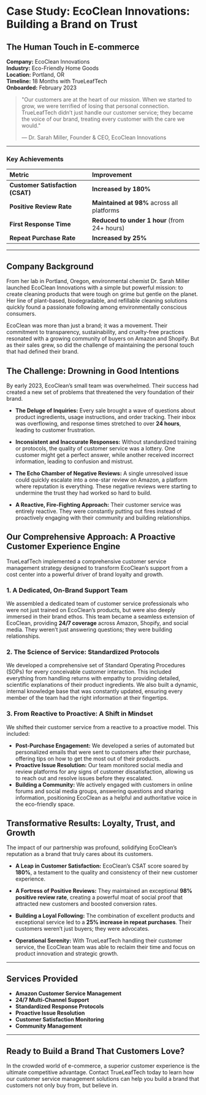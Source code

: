 # Case Study: EcoClean Innovations: Building a Brand on Trust

## The Human Touch in E-commerce

**Company:** EcoClean Innovations  
**Industry:** Eco-Friendly Home Goods  
**Location:** Portland, OR  
**Timeline:** 18 Months with TrueLeafTech  
**Onboarded:** February 2023

> "Our customers are at the heart of our mission. When we started to grow, we were terrified of losing that personal connection. TrueLeafTech didn’t just handle our customer service; they became the voice of our brand, treating every customer with the care we would."
> 
> — Dr. Sarah Miller, Founder & CEO, EcoClean Innovations

---

### Key Achievements

| Metric | Improvement |
| :--- | :--- |
| **Customer Satisfaction (CSAT)** | **Increased by 180%** |
| **Positive Review Rate** | **Maintained at 98%** across all platforms |
| **First Response Time** | **Reduced to under 1 hour** (from 24+ hours) |
| **Repeat Purchase Rate** | **Increased by 25%** |

---

## Company Background

From her lab in Portland, Oregon, environmental chemist Dr. Sarah Miller launched EcoClean Innovations with a simple but powerful mission: to create cleaning products that were tough on grime but gentle on the planet. Her line of plant-based, biodegradable, and refillable cleaning solutions quickly found a passionate following among environmentally conscious consumers.

EcoClean was more than just a brand; it was a movement. Their commitment to transparency, sustainability, and cruelty-free practices resonated with a growing community of buyers on Amazon and Shopify. But as their sales grew, so did the challenge of maintaining the personal touch that had defined their brand.

## The Challenge: Drowning in Good Intentions

By early 2023, EcoClean’s small team was overwhelmed. Their success had created a new set of problems that threatened the very foundation of their brand.

*   **The Deluge of Inquiries:** Every sale brought a wave of questions about product ingredients, usage instructions, and order tracking. Their inbox was overflowing, and response times stretched to over **24 hours**, leading to customer frustration.

*   **Inconsistent and Inaccurate Responses:** Without standardized training or protocols, the quality of customer service was a lottery. One customer might get a perfect answer, while another received incorrect information, leading to confusion and mistrust.

*   **The Echo Chamber of Negative Reviews:** A single unresolved issue could quickly escalate into a one-star review on Amazon, a platform where reputation is everything. These negative reviews were starting to undermine the trust they had worked so hard to build.

*   **A Reactive, Fire-Fighting Approach:** Their customer service was entirely reactive. They were constantly putting out fires instead of proactively engaging with their community and building relationships.

## Our Comprehensive Approach: A Proactive Customer Experience Engine

TrueLeafTech implemented a comprehensive customer service management strategy designed to transform EcoClean’s support from a cost center into a powerful driver of brand loyalty and growth.

### 1. A Dedicated, On-Brand Support Team

We assembled a dedicated team of customer service professionals who were not just trained on EcoClean’s products, but were also deeply immersed in their brand ethos. This team became a seamless extension of EcoClean, providing **24/7 coverage** across Amazon, Shopify, and social media. They weren’t just answering questions; they were building relationships.

### 2. The Science of Service: Standardized Protocols

We developed a comprehensive set of Standard Operating Procedures (SOPs) for every conceivable customer interaction. This included everything from handling returns with empathy to providing detailed, scientific explanations of their product ingredients. We also built a dynamic, internal knowledge base that was constantly updated, ensuring every member of the team had the right information at their fingertips.

### 3. From Reactive to Proactive: A Shift in Mindset

We shifted their customer service from a reactive to a proactive model. This included:

*   **Post-Purchase Engagement:** We developed a series of automated but personalized emails that were sent to customers after their purchase, offering tips on how to get the most out of their products.
*   **Proactive Issue Resolution:** Our team monitored social media and review platforms for any signs of customer dissatisfaction, allowing us to reach out and resolve issues before they escalated.
*   **Building a Community:** We actively engaged with customers in online forums and social media groups, answering questions and sharing information, positioning EcoClean as a helpful and authoritative voice in the eco-friendly space.

## Transformative Results: Loyalty, Trust, and Growth

The impact of our partnership was profound, solidifying EcoClean’s reputation as a brand that truly cares about its customers.

*   **A Leap in Customer Satisfaction:** EcoClean’s CSAT score soared by **180%**, a testament to the quality and consistency of their new customer experience.

*   **A Fortress of Positive Reviews:** They maintained an exceptional **98% positive review rate**, creating a powerful moat of social proof that attracted new customers and boosted conversion rates.

*   **Building a Loyal Following:** The combination of excellent products and exceptional service led to a **25% increase in repeat purchases**. Their customers weren’t just buyers; they were advocates.

*   **Operational Serenity:** With TrueLeafTech handling their customer service, the EcoClean team was able to reclaim their time and focus on product innovation and strategic growth.

---

## Services Provided

*   **Amazon Customer Service Management**
*   **24/7 Multi-Channel Support**
*   **Standardized Response Protocols**
*   **Proactive Issue Resolution**
*   **Customer Satisfaction Monitoring**
*   **Community Management**

---

## Ready to Build a Brand That Customers Love?

In the crowded world of e-commerce, a superior customer experience is the ultimate competitive advantage. Contact TrueLeafTech today to learn how our customer service management solutions can help you build a brand that customers not only buy from, but believe in.


